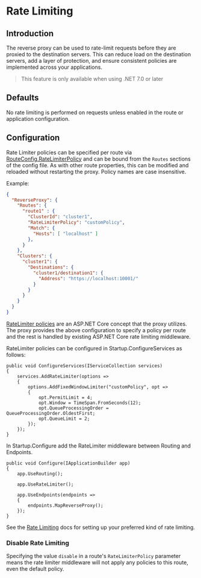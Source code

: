 # Rate Limiting

## Introduction
The reverse proxy can be used to rate-limit requests before they are proxied to the destination servers. This can reduce load on the destination servers, add a layer of protection, and ensure consistent policies are implemented across your applications.

> This feature is only available when using .NET 7.0 or later

## Defaults

No rate limiting is performed on requests unless enabled in the route or application configuration.

## Configuration
Rate Limiter policies can be specified per route via [RouteConfig.RateLimiterPolicy](xref:Yarp.ReverseProxy.Configuration.RouteConfig) and can be bound from the `Routes` sections of the config file. As with other route properties, this can be modified and reloaded without restarting the proxy. Policy names are case insensitive.

Example:
```JSON
{
  "ReverseProxy": {
    "Routes": {
      "route1" : {
        "ClusterId": "cluster1",
        "RateLimiterPolicy": "customPolicy",
        "Match": {
          "Hosts": [ "localhost" ]
        },
      }
    },
    "Clusters": {
      "cluster1": {
        "Destinations": {
          "cluster1/destination1": {
            "Address": "https://localhost:10001/"
          }
        }
      }
    }
  }
}
```

[RateLimiter policies](https://learn.microsoft.com//aspnet/core/performance/rate-limit) are an ASP.NET Core concept that the proxy utilizes. The proxy provides the above configuration to specify a policy per route and the rest is handled by existing ASP.NET Core rate limiting middleware.

RateLimiter policies can be configured in Startup.ConfigureServices as follows:
```
public void ConfigureServices(IServiceCollection services)
{
    services.AddRateLimiter(options =>
    {
        options.AddFixedWindowLimiter("customPolicy", opt =>
        {
            opt.PermitLimit = 4;
            opt.Window = TimeSpan.FromSeconds(12);
            opt.QueueProcessingOrder = QueueProcessingOrder.OldestFirst;
            opt.QueueLimit = 2;
        });
    });
}
```

In Startup.Configure add the RateLimiter middleware between Routing and Endpoints.

```
public void Configure(IApplicationBuilder app)
{
    app.UseRouting();

    app.UseRateLimiter();

    app.UseEndpoints(endpoints =>
    {
        endpoints.MapReverseProxy();
    });
}
```

See the [Rate Limiting](https://learn.microsoft.com//aspnet/core/performance/rate-limit) docs for setting up your preferred kind of rate limiting.

### Disable Rate Limiting

Specifying the value `disable` in a route's `RateLimiterPolicy` parameter means the rate limiter middleware will not  apply any policies to this route, even the default policy.
